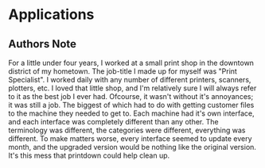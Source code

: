 # Applications

## Authors Note
For a little under four years, I worked at a small print shop in the downtown district of my hometown. The job-title I made up for myself was "Print Specialist". I worked daily with any number of different printers, scanners, plotters, etc.
I loved that little shop, and I'm relatively sure I will always refer to it as the best job I ever had. Ofcourse, it wasn't without it's annoyances; it was still a job. The biggest of which had to do with getting customer files to the machine they needed to get to. Each machine had it's own interface, and each interface was completely different than any other. The terminology was different, the categories were different, everything was different.  To make matters worse, every interface seemed to update every month, and the upgraded version would be nothing like the original version. It's this mess that printdown could help clean up.

